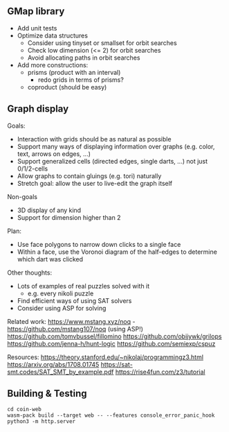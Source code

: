 ## GMap library

- Add unit tests
- Optimize data structures
  - Consider using tinyset or smallset for orbit searches
  - Check low dimension (<= 2) for orbit searches
  - Avoid allocating paths in orbit searches
- Add more constructions:
  - prisms (product with an interval)
    - redo grids in terms of prisms?
  - coproduct (should be easy)

## Graph display

Goals:
- Interaction with grids should be as natural as possible
- Support many ways of displaying information over graphs (e.g. color, text, arrows on edges, ...)
- Support generalized cells (directed edges, single darts, ...) not just 0/1/2-cells
- Allow graphs to contain gluings (e.g. tori) naturally
- Stretch goal: allow the user to live-edit the graph itself

Non-goals
- 3D display of any kind
- Support for dimension higher than 2

Plan:
- Use face polygons to narrow down clicks to a single face
- Within a face, use the Voronoi diagram of the half-edges to determine which dart was clicked

Other thoughts:
- Lots of examples of real puzzles solved with it
  - e.g. every nikoli puzzle
- Find efficient ways of using SAT solvers
- Consider using ASP for solving

Related work:
https://www.mstang.xyz/noq - https://github.com/mstang107/noq (using ASP!)
https://github.com/tomvbussel/fillomino
https://github.com/obijywk/grilops
https://github.com/jenna-h/hunt-logic
https://github.com/semiexp/cspuz

Resources:
https://theory.stanford.edu/~nikolaj/programmingz3.html
https://arxiv.org/abs/1708.01745
https://sat-smt.codes/SAT_SMT_by_example.pdf
https://rise4fun.com/z3/tutorial

## Building & Testing

    cd coin-web
    wasm-pack build --target web -- --features console_error_panic_hook
    python3 -m http.server

